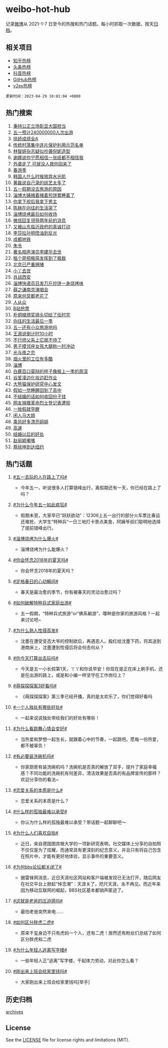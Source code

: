 # weibo-hot-hub

记录[微博](https://www.weibo.com)从 2021-1-7 日至今的热搜和热门话题。每小时抓取一次数据，按天[归档](archives)。

## 相关项目

- [知乎热榜](https://github.com/lonnyzhang423/zhihu-hot-hub)
- [头条热榜](https://github.com/lonnyzhang423/toutiao-hot-hub)
- [抖音热榜](https://github.com/lonnyzhang423/douyin-hot-hub)
- [GitHub热榜](https://github.com/lonnyzhang423/github-hot-hub)
- [v2ex热榜](https://github.com/lonnyzhang423/v2ex-hot-hub)


`更新时间：2023-04-29 10:01:04 +0800`

## 热门搜索

1. [秉持公正立场彰显大国担当](https://m.weibo.cn/search?containerid=100103type%3D1%26t%3D10%26q%3D%23%E7%A7%89%E6%8C%81%E5%85%AC%E6%AD%A3%E7%AB%8B%E5%9C%BA%E5%BD%B0%E6%98%BE%E5%A4%A7%E5%9B%BD%E6%8B%85%E5%BD%93%23&stream_entry_id=51&isnewpage=1&extparam=seat%3D1%26c_type%3D51%26dgr%3D0%26cate%3D10103%26filter_type%3Drealtimehot%26stream_entry_id%3D51%26pos%3D0%26display_time%3D1682733663%26pre_seqid%3D168273366331706417224&luicode=10000011&lfid=106003type%253D25%2526t%253D3%2526disable_hot%253D1%2526filter_type%253Drealtimehot)
1. [五一预计240000000人次出游](https://m.weibo.cn/search?containerid=100103type%3D1%26t%3D10%26q%3D%23%E4%BA%94%E4%B8%80%E9%A2%84%E8%AE%A1240000000%E4%BA%BA%E6%AC%A1%E5%87%BA%E6%B8%B8%23&stream_entry_id=31&isnewpage=1&extparam=seat%3D1%26c_type%3D31%26flag%3D1%26lcate%3D5001%26stream_entry_id%3D31%26filter_type%3Drealtimehot%26realpos%3D1%26q%3D%2523%25E4%25BA%2594%25E4%25B8%2580%25E9%25A2%2584%25E8%25AE%25A1240000000%25E4%25BA%25BA%25E6%25AC%25A1%25E5%2587%25BA%25E6%25B8%25B8%2523%26dgr%3D0%26pos%3D0%26band_rank%3D1%26cate%3D5001%26display_time%3D1682733663%26pre_seqid%3D168273366331706417224&luicode=10000011&lfid=106003type%253D25%2526t%253D3%2526disable_hot%253D1%2526filter_type%253Drealtimehot)
1. [徐娇成绩全A](https://m.weibo.cn/search?containerid=100103type%3D1%26t%3D10%26q%3D%23%E5%BE%90%E5%A8%87%E6%88%90%E7%BB%A9%E5%85%A8A%23&stream_entry_id=31&isnewpage=1&extparam=seat%3D1%26c_type%3D31%26flag%3D1%26lcate%3D5001%26stream_entry_id%3D31%26filter_type%3Drealtimehot%26realpos%3D2%26q%3D%2523%25E5%25BE%2590%25E5%25A8%2587%25E6%2588%2590%25E7%25BB%25A9%25E5%2585%25A8A%2523%26dgr%3D0%26pos%3D1%26band_rank%3D2%26cate%3D5001%26display_time%3D1682733663%26pre_seqid%3D168273366331706417224&luicode=10000011&lfid=106003type%253D25%2526t%253D3%2526disable_hot%253D1%2526filter_type%253Drealtimehot)
1. [传统村落集中连片保护利用示范名单](https://m.weibo.cn/search?containerid=100103type%3D1%26t%3D10%26q%3D%23%E4%BC%A0%E7%BB%9F%E6%9D%91%E8%90%BD%E9%9B%86%E4%B8%AD%E8%BF%9E%E7%89%87%E4%BF%9D%E6%8A%A4%E5%88%A9%E7%94%A8%E7%A4%BA%E8%8C%83%E5%90%8D%E5%8D%95%23&stream_entry_id=31&isnewpage=1&extparam=seat%3D1%26c_type%3D31%26flag%3D0%26lcate%3D5001%26stream_entry_id%3D31%26filter_type%3Drealtimehot%26realpos%3D3%26q%3D%2523%25E4%25BC%25A0%25E7%25BB%259F%25E6%259D%2591%25E8%2590%25BD%25E9%259B%2586%25E4%25B8%25AD%25E8%25BF%259E%25E7%2589%2587%25E4%25BF%259D%25E6%258A%25A4%25E5%2588%25A9%25E7%2594%25A8%25E7%25A4%25BA%25E8%258C%2583%25E5%2590%258D%25E5%258D%2595%2523%26dgr%3D0%26pos%3D2%26band_rank%3D3%26cate%3D5001%26display_time%3D1682733663%26pre_seqid%3D168273366331706417224&luicode=10000011&lfid=106003type%253D25%2526t%253D3%2526disable_hot%253D1%2526filter_type%253Drealtimehot)
1. [林智妍杂志疑似抄袭倪妮造型](https://m.weibo.cn/search?containerid=100103type%3D1%26t%3D10%26q%3D%23%E6%9E%97%E6%99%BA%E5%A6%8D%E6%9D%82%E5%BF%97%E7%96%91%E4%BC%BC%E6%8A%84%E8%A2%AD%E5%80%AA%E5%A6%AE%E9%80%A0%E5%9E%8B%23&stream_entry_id=31&isnewpage=1&extparam=seat%3D1%26c_type%3D31%26flag%3D1%26lcate%3D5001%26stream_entry_id%3D31%26filter_type%3Drealtimehot%26realpos%3D4%26q%3D%2523%25E6%259E%2597%25E6%2599%25BA%25E5%25A6%258D%25E6%259D%2582%25E5%25BF%2597%25E7%2596%2591%25E4%25BC%25BC%25E6%258A%2584%25E8%25A2%25AD%25E5%2580%25AA%25E5%25A6%25AE%25E9%2580%25A0%25E5%259E%258B%2523%26dgr%3D0%26pos%3D3%26band_rank%3D4%26cate%3D5001%26display_time%3D1682733663%26pre_seqid%3D168273366331706417224&luicode=10000011&lfid=106003type%253D25%2526t%253D3%2526disable_hot%253D1%2526filter_type%253Drealtimehot)
1. [谢娜说你宁愿相信一张纸都不相信我](https://m.weibo.cn/search?containerid=100103type%3D1%26t%3D10%26q%3D%23%E8%B0%A2%E5%A8%9C%E8%AF%B4%E4%BD%A0%E5%AE%81%E6%84%BF%E7%9B%B8%E4%BF%A1%E4%B8%80%E5%BC%A0%E7%BA%B8%E9%83%BD%E4%B8%8D%E7%9B%B8%E4%BF%A1%E6%88%91%23&stream_entry_id=31&isnewpage=1&extparam=seat%3D1%26c_type%3D31%26flag%3D2%26lcate%3D5001%26stream_entry_id%3D31%26filter_type%3Drealtimehot%26realpos%3D5%26q%3D%2523%25E8%25B0%25A2%25E5%25A8%259C%25E8%25AF%25B4%25E4%25BD%25A0%25E5%25AE%2581%25E6%2584%25BF%25E7%259B%25B8%25E4%25BF%25A1%25E4%25B8%2580%25E5%25BC%25A0%25E7%25BA%25B8%25E9%2583%25BD%25E4%25B8%258D%25E7%259B%25B8%25E4%25BF%25A1%25E6%2588%2591%2523%26dgr%3D0%26pos%3D4%26band_rank%3D5%26cate%3D5001%26display_time%3D1682733663%26pre_seqid%3D168273366331706417224&luicode=10000011&lfid=106003type%253D25%2526t%253D3%2526disable_hot%253D1%2526filter_type%253Drealtimehot)
1. [外婆走了 可就没人救你回来了](https://m.weibo.cn/search?containerid=100103type%3D1%26t%3D10%26q%3D%E5%A4%96%E5%A9%86%E8%B5%B0%E4%BA%86+%E5%8F%AF%E5%B0%B1%E6%B2%A1%E4%BA%BA%E6%95%91%E4%BD%A0%E5%9B%9E%E6%9D%A5%E4%BA%86&stream_entry_id=31&isnewpage=1&extparam=seat%3D1%26c_type%3D31%26flag%3D1%26lcate%3D5001%26stream_entry_id%3D31%26filter_type%3Drealtimehot%26realpos%3D6%26q%3D%25E5%25A4%2596%25E5%25A9%2586%25E8%25B5%25B0%25E4%25BA%2586%2520%25E5%258F%25AF%25E5%25B0%25B1%25E6%25B2%25A1%25E4%25BA%25BA%25E6%2595%2591%25E4%25BD%25A0%25E5%259B%259E%25E6%259D%25A5%25E4%25BA%2586%26dgr%3D0%26pos%3D5%26band_rank%3D6%26cate%3D5001%26display_time%3D1682733663%26pre_seqid%3D168273366331706417224&luicode=10000011&lfid=106003type%253D25%2526t%253D3%2526disable_hot%253D1%2526filter_type%253Drealtimehot)
1. [春游季](https://m.weibo.cn/search?containerid=100103type%3D1%26t%3D10%26q%3D%23%E6%98%A5%E6%B8%B8%E5%AD%A3%23&stream_entry_id=31&isnewpage=1&extparam=seat%3D1%26c_type%3D31%26pos%3D6%26lcate%3D5001%26stream_entry_id%3D31%26filter_type%3Drealtimehot%26adid%3D188051%26q%3D%2523%25E6%2598%25A5%25E6%25B8%25B8%25E5%25AD%25A3%2523%26dgr%3D0%26band_rank%3D7%26cate%3D5001%26display_time%3D1682733663%26pre_seqid%3D168273366331706417224&luicode=10000011&lfid=106003type%253D25%2526t%253D3%2526disable_hot%253D1%2526filter_type%253Drealtimehot)
1. [韩国人什么时候放弃水光肌](https://m.weibo.cn/search?containerid=100103type%3D1%26t%3D10%26q%3D%E9%9F%A9%E5%9B%BD%E4%BA%BA%E4%BB%80%E4%B9%88%E6%97%B6%E5%80%99%E6%94%BE%E5%BC%83%E6%B0%B4%E5%85%89%E8%82%8C&stream_entry_id=31&isnewpage=1&extparam=seat%3D1%26c_type%3D31%26flag%3D1%26lcate%3D5001%26stream_entry_id%3D31%26filter_type%3Drealtimehot%26realpos%3D7%26q%3D%25E9%259F%25A9%25E5%259B%25BD%25E4%25BA%25BA%25E4%25BB%2580%25E4%25B9%2588%25E6%2597%25B6%25E5%2580%2599%25E6%2594%25BE%25E5%25BC%2583%25E6%25B0%25B4%25E5%2585%2589%25E8%2582%258C%26dgr%3D0%26pos%3D7%26band_rank%3D7%26cate%3D5001%26display_time%3D1682733663%26pre_seqid%3D168273366331706417224&luicode=10000011&lfid=106003type%253D25%2526t%253D3%2526disable_hot%253D1%2526filter_type%253Drealtimehot)
1. [黄磊说自己录的综艺太多了](https://m.weibo.cn/search?containerid=100103type%3D1%26t%3D10%26q%3D%23%E9%BB%84%E7%A3%8A%E8%AF%B4%E8%87%AA%E5%B7%B1%E5%BD%95%E7%9A%84%E7%BB%BC%E8%89%BA%E5%A4%AA%E5%A4%9A%E4%BA%86%23&stream_entry_id=31&isnewpage=1&extparam=seat%3D1%26c_type%3D31%26flag%3D0%26lcate%3D5001%26stream_entry_id%3D31%26filter_type%3Drealtimehot%26realpos%3D8%26q%3D%2523%25E9%25BB%2584%25E7%25A3%258A%25E8%25AF%25B4%25E8%2587%25AA%25E5%25B7%25B1%25E5%25BD%2595%25E7%259A%2584%25E7%25BB%25BC%25E8%2589%25BA%25E5%25A4%25AA%25E5%25A4%259A%25E4%25BA%2586%2523%26dgr%3D0%26pos%3D8%26band_rank%3D8%26cate%3D5001%26display_time%3D1682733663%26pre_seqid%3D168273366331706417224&luicode=10000011&lfid=106003type%253D25%2526t%253D3%2526disable_hot%253D1%2526filter_type%253Drealtimehot)
1. [五一假期没去旅游的原因](https://m.weibo.cn/search?containerid=100103type%3D1%26t%3D10%26q%3D%23%E4%BA%94%E4%B8%80%E5%81%87%E6%9C%9F%E6%B2%A1%E5%8E%BB%E6%97%85%E6%B8%B8%E7%9A%84%E5%8E%9F%E5%9B%A0%23&stream_entry_id=31&isnewpage=1&extparam=seat%3D1%26c_type%3D31%26flag%3D1%26lcate%3D5001%26stream_entry_id%3D31%26filter_type%3Drealtimehot%26realpos%3D9%26q%3D%2523%25E4%25BA%2594%25E4%25B8%2580%25E5%2581%2587%25E6%259C%259F%25E6%25B2%25A1%25E5%258E%25BB%25E6%2597%2585%25E6%25B8%25B8%25E7%259A%2584%25E5%258E%259F%25E5%259B%25A0%2523%26dgr%3D0%26pos%3D9%26band_rank%3D9%26cate%3D5001%26display_time%3D1682733663%26pre_seqid%3D168273366331706417224&luicode=10000011&lfid=106003type%253D25%2526t%253D3%2526disable_hot%253D1%2526filter_type%253Drealtimehot)
1. [淄博大姨摊着摊着煎饼累睡着了](https://m.weibo.cn/search?containerid=100103type%3D1%26t%3D10%26q%3D%23%E6%B7%84%E5%8D%9A%E5%A4%A7%E5%A7%A8%E6%91%8A%E7%9D%80%E6%91%8A%E7%9D%80%E7%85%8E%E9%A5%BC%E7%B4%AF%E7%9D%A1%E7%9D%80%E4%BA%86%23&stream_entry_id=31&isnewpage=1&extparam=seat%3D1%26c_type%3D31%26flag%3D0%26lcate%3D5001%26stream_entry_id%3D31%26filter_type%3Drealtimehot%26realpos%3D10%26q%3D%2523%25E6%25B7%2584%25E5%258D%259A%25E5%25A4%25A7%25E5%25A7%25A8%25E6%2591%258A%25E7%259D%2580%25E6%2591%258A%25E7%259D%2580%25E7%2585%258E%25E9%25A5%25BC%25E7%25B4%25AF%25E7%259D%25A1%25E7%259D%2580%25E4%25BA%2586%2523%26dgr%3D0%26pos%3D10%26band_rank%3D10%26cate%3D5001%26display_time%3D1682733663%26pre_seqid%3D168273366331706417224&luicode=10000011&lfid=106003type%253D25%2526t%253D3%2526disable_hot%253D1%2526filter_type%253Drealtimehot)
1. [你拿下视后我拿下男主](https://m.weibo.cn/search?containerid=100103type%3D1%26t%3D10%26q%3D%23%E4%BD%A0%E6%8B%BF%E4%B8%8B%E8%A7%86%E5%90%8E%E6%88%91%E6%8B%BF%E4%B8%8B%E7%94%B7%E4%B8%BB%23&stream_entry_id=31&isnewpage=1&extparam=seat%3D1%26c_type%3D31%26flag%3D2%26lcate%3D5001%26stream_entry_id%3D31%26filter_type%3Drealtimehot%26realpos%3D11%26q%3D%2523%25E4%25BD%25A0%25E6%258B%25BF%25E4%25B8%258B%25E8%25A7%2586%25E5%2590%258E%25E6%2588%2591%25E6%258B%25BF%25E4%25B8%258B%25E7%2594%25B7%25E4%25B8%25BB%2523%26dgr%3D0%26pos%3D11%26band_rank%3D11%26cate%3D5001%26display_time%3D1682733663%26pre_seqid%3D168273366331706417224&luicode=10000011&lfid=106003type%253D25%2526t%253D3%2526disable_hot%253D1%2526filter_type%253Drealtimehot)
1. [陈赫在向往的生活哭了](https://m.weibo.cn/search?containerid=100103type%3D1%26t%3D10%26q%3D%23%E9%99%88%E8%B5%AB%E5%9C%A8%E5%90%91%E5%BE%80%E7%9A%84%E7%94%9F%E6%B4%BB%E5%93%AD%E4%BA%86%23&stream_entry_id=31&isnewpage=1&extparam=seat%3D1%26c_type%3D31%26flag%3D1%26lcate%3D5001%26stream_entry_id%3D31%26filter_type%3Drealtimehot%26realpos%3D12%26q%3D%2523%25E9%2599%2588%25E8%25B5%25AB%25E5%259C%25A8%25E5%2590%2591%25E5%25BE%2580%25E7%259A%2584%25E7%2594%259F%25E6%25B4%25BB%25E5%2593%25AD%25E4%25BA%2586%2523%26dgr%3D0%26pos%3D12%26band_rank%3D12%26cate%3D5001%26display_time%3D1682733663%26pre_seqid%3D168273366331706417224&luicode=10000011&lfid=106003type%253D25%2526t%253D3%2526disable_hot%253D1%2526filter_type%253Drealtimehot)
1. [淄博烧烤最后如何收场](https://m.weibo.cn/search?containerid=100103type%3D1%26t%3D10%26q%3D%E6%B7%84%E5%8D%9A%E7%83%A7%E7%83%A4%E6%9C%80%E5%90%8E%E5%A6%82%E4%BD%95%E6%94%B6%E5%9C%BA&stream_entry_id=31&isnewpage=1&extparam=seat%3D1%26c_type%3D31%26flag%3D2%26lcate%3D5001%26stream_entry_id%3D31%26filter_type%3Drealtimehot%26realpos%3D13%26q%3D%25E6%25B7%2584%25E5%258D%259A%25E7%2583%25A7%25E7%2583%25A4%25E6%259C%2580%25E5%2590%258E%25E5%25A6%2582%25E4%25BD%2595%25E6%2594%25B6%25E5%259C%25BA%26dgr%3D0%26pos%3D13%26band_rank%3D13%26cate%3D5001%26display_time%3D1682733663%26pre_seqid%3D168273366331706417224&luicode=10000011&lfid=106003type%253D25%2526t%253D3%2526disable_hot%253D1%2526filter_type%253Drealtimehot)
1. [微信回复领导两年前的消息](https://m.weibo.cn/search?containerid=100103type%3D1%26t%3D10%26q%3D%23%E5%BE%AE%E4%BF%A1%E5%9B%9E%E5%A4%8D%E9%A2%86%E5%AF%BC%E4%B8%A4%E5%B9%B4%E5%89%8D%E7%9A%84%E6%B6%88%E6%81%AF%23&stream_entry_id=31&isnewpage=1&extparam=seat%3D1%26c_type%3D31%26flag%3D2%26lcate%3D5001%26stream_entry_id%3D31%26filter_type%3Drealtimehot%26realpos%3D14%26q%3D%2523%25E5%25BE%25AE%25E4%25BF%25A1%25E5%259B%259E%25E5%25A4%258D%25E9%25A2%2586%25E5%25AF%25BC%25E4%25B8%25A4%25E5%25B9%25B4%25E5%2589%258D%25E7%259A%2584%25E6%25B6%2588%25E6%2581%25AF%2523%26dgr%3D0%26pos%3D14%26band_rank%3D14%26cate%3D5001%26display_time%3D1682733663%26pre_seqid%3D168273366331706417224&luicode=10000011&lfid=106003type%253D25%2526t%253D3%2526disable_hot%253D1%2526filter_type%253Drealtimehot)
1. [又被山东临沂政府的真诚打动](https://m.weibo.cn/search?containerid=100103type%3D1%26t%3D10%26q%3D%23%E5%8F%88%E8%A2%AB%E5%B1%B1%E4%B8%9C%E4%B8%B4%E6%B2%82%E6%94%BF%E5%BA%9C%E7%9A%84%E7%9C%9F%E8%AF%9A%E6%89%93%E5%8A%A8%23&stream_entry_id=31&isnewpage=1&extparam=seat%3D1%26c_type%3D31%26flag%3D0%26lcate%3D5001%26stream_entry_id%3D31%26filter_type%3Drealtimehot%26realpos%3D15%26q%3D%2523%25E5%258F%2588%25E8%25A2%25AB%25E5%25B1%25B1%25E4%25B8%259C%25E4%25B8%25B4%25E6%25B2%2582%25E6%2594%25BF%25E5%25BA%259C%25E7%259A%2584%25E7%259C%259F%25E8%25AF%259A%25E6%2589%2593%25E5%258A%25A8%2523%26dgr%3D0%26pos%3D15%26band_rank%3D15%26cate%3D5001%26display_time%3D1682733663%26pre_seqid%3D168273366331706417224&luicode=10000011&lfid=106003type%253D25%2526t%253D3%2526disable_hot%253D1%2526filter_type%253Drealtimehot)
1. [李莎拉孙明悟油到反光](https://m.weibo.cn/search?containerid=100103type%3D1%26t%3D10%26q%3D%23%E6%9D%8E%E8%8E%8E%E6%8B%89%E5%AD%99%E6%98%8E%E6%82%9F%E6%B2%B9%E5%88%B0%E5%8F%8D%E5%85%89%23&stream_entry_id=31&isnewpage=1&extparam=seat%3D1%26c_type%3D31%26flag%3D0%26lcate%3D5001%26stream_entry_id%3D31%26filter_type%3Drealtimehot%26realpos%3D16%26q%3D%2523%25E6%259D%258E%25E8%258E%258E%25E6%258B%2589%25E5%25AD%2599%25E6%2598%258E%25E6%2582%259F%25E6%25B2%25B9%25E5%2588%25B0%25E5%258F%258D%25E5%2585%2589%2523%26dgr%3D0%26pos%3D16%26band_rank%3D16%26cate%3D5001%26display_time%3D1682733663%26pre_seqid%3D168273366331706417224&luicode=10000011&lfid=106003type%253D25%2526t%253D3%2526disable_hot%253D1%2526filter_type%253Drealtimehot)
1. [成都地铁](https://m.weibo.cn/search?containerid=100103type%3D1%26t%3D10%26q%3D%23%E6%88%90%E9%83%BD%E5%9C%B0%E9%93%81%23&stream_entry_id=31&isnewpage=1&extparam=seat%3D1%26c_type%3D31%26flag%3D1%26lcate%3D5001%26stream_entry_id%3D31%26filter_type%3Drealtimehot%26realpos%3D17%26q%3D%2523%25E6%2588%2590%25E9%2583%25BD%25E5%259C%25B0%25E9%2593%2581%2523%26dgr%3D0%26pos%3D17%26band_rank%3D17%26cate%3D5001%26display_time%3D1682733663%26pre_seqid%3D168273366331706417224&luicode=10000011&lfid=106003type%253D25%2526t%253D3%2526disable_hot%253D1%2526filter_type%253Drealtimehot)
1. [朱令](https://m.weibo.cn/search?containerid=100103type%3D1%26t%3D10%26q%3D%E6%9C%B1%E4%BB%A4&stream_entry_id=31&isnewpage=1&extparam=seat%3D1%26c_type%3D31%26flag%3D1%26lcate%3D5001%26stream_entry_id%3D31%26filter_type%3Drealtimehot%26realpos%3D18%26q%3D%25E6%259C%25B1%25E4%25BB%25A4%26dgr%3D0%26pos%3D18%26band_rank%3D18%26cate%3D5001%26display_time%3D1682733663%26pre_seqid%3D168273366331706417224&luicode=10000011&lfid=106003type%253D25%2526t%253D3%2526disable_hot%253D1%2526filter_type%253Drealtimehot)
1. [著名相声演员李建华去世](https://m.weibo.cn/search?containerid=100103type%3D1%26t%3D10%26q%3D%23%E8%91%97%E5%90%8D%E7%9B%B8%E5%A3%B0%E6%BC%94%E5%91%98%E6%9D%8E%E5%BB%BA%E5%8D%8E%E5%8E%BB%E4%B8%96%23&stream_entry_id=31&isnewpage=1&extparam=seat%3D1%26c_type%3D31%26flag%3D0%26lcate%3D5001%26stream_entry_id%3D31%26filter_type%3Drealtimehot%26realpos%3D19%26q%3D%2523%25E8%2591%2597%25E5%2590%258D%25E7%259B%25B8%25E5%25A3%25B0%25E6%25BC%2594%25E5%2591%2598%25E6%259D%258E%25E5%25BB%25BA%25E5%258D%258E%25E5%258E%25BB%25E4%25B8%2596%2523%26dgr%3D0%26pos%3D19%26band_rank%3D19%26cate%3D5001%26display_time%3D1682733663%26pre_seqid%3D168273366331706417224&luicode=10000011&lfid=106003type%253D25%2526t%253D3%2526disable_hot%253D1%2526filter_type%253Drealtimehot)
1. [租个房把极简发挥到了极致](https://m.weibo.cn/search?containerid=100103type%3D1%26t%3D10%26q%3D%23%E7%A7%9F%E4%B8%AA%E6%88%BF%E6%8A%8A%E6%9E%81%E7%AE%80%E5%8F%91%E6%8C%A5%E5%88%B0%E4%BA%86%E6%9E%81%E8%87%B4%23&stream_entry_id=31&isnewpage=1&extparam=seat%3D1%26c_type%3D31%26flag%3D0%26lcate%3D5001%26stream_entry_id%3D31%26filter_type%3Drealtimehot%26realpos%3D20%26q%3D%2523%25E7%25A7%259F%25E4%25B8%25AA%25E6%2588%25BF%25E6%258A%258A%25E6%259E%2581%25E7%25AE%2580%25E5%258F%2591%25E6%258C%25A5%25E5%2588%25B0%25E4%25BA%2586%25E6%259E%2581%25E8%2587%25B4%2523%26dgr%3D0%26pos%3D20%26band_rank%3D20%26cate%3D5001%26display_time%3D1682733663%26pre_seqid%3D168273366331706417224&luicode=10000011&lfid=106003type%253D25%2526t%253D3%2526disable_hot%253D1%2526filter_type%253Drealtimehot)
1. [北京已严重拥堵](https://m.weibo.cn/search?containerid=100103type%3D1%26t%3D10%26q%3D%23%E5%8C%97%E4%BA%AC%E5%B7%B2%E4%B8%A5%E9%87%8D%E6%8B%A5%E5%A0%B5%23&stream_entry_id=31&isnewpage=1&extparam=seat%3D1%26c_type%3D31%26flag%3D0%26lcate%3D5001%26stream_entry_id%3D31%26filter_type%3Drealtimehot%26realpos%3D21%26q%3D%2523%25E5%258C%2597%25E4%25BA%25AC%25E5%25B7%25B2%25E4%25B8%25A5%25E9%2587%258D%25E6%258B%25A5%25E5%25A0%25B5%2523%26dgr%3D0%26pos%3D21%26band_rank%3D21%26cate%3D5001%26display_time%3D1682733663%26pre_seqid%3D168273366331706417224&luicode=10000011&lfid=106003type%253D25%2526t%253D3%2526disable_hot%253D1%2526filter_type%253Drealtimehot)
1. [小丫去世](https://m.weibo.cn/search?containerid=100103type%3D1%26t%3D10%26q%3D%E5%B0%8F%E4%B8%AB%E5%8E%BB%E4%B8%96&stream_entry_id=31&isnewpage=1&extparam=seat%3D1%26c_type%3D31%26flag%3D0%26lcate%3D5001%26stream_entry_id%3D31%26filter_type%3Drealtimehot%26realpos%3D22%26q%3D%25E5%25B0%258F%25E4%25B8%25AB%25E5%258E%25BB%25E4%25B8%2596%26dgr%3D0%26pos%3D22%26band_rank%3D22%26cate%3D5001%26display_time%3D1682733663%26pre_seqid%3D168273366331706417224&luicode=10000011&lfid=106003type%253D25%2526t%253D3%2526disable_hot%253D1%2526filter_type%253Drealtimehot)
1. [肖战西安](https://m.weibo.cn/search?containerid=100103type%3D1%26t%3D10%26q%3D%23%E8%82%96%E6%88%98%E8%A5%BF%E5%AE%89%23&stream_entry_id=31&isnewpage=1&extparam=seat%3D1%26c_type%3D31%26flag%3D0%26lcate%3D5001%26stream_entry_id%3D31%26filter_type%3Drealtimehot%26realpos%3D23%26q%3D%2523%25E8%2582%2596%25E6%2588%2598%25E8%25A5%25BF%25E5%25AE%2589%2523%26dgr%3D0%26pos%3D23%26band_rank%3D23%26cate%3D5001%26display_time%3D1682733663%26pre_seqid%3D168273366331706417224&luicode=10000011&lfid=106003type%253D25%2526t%253D3%2526disable_hot%253D1%2526filter_type%253Drealtimehot)
1. [淄博快递员日发万斤炒饼一身烧烤味](https://m.weibo.cn/search?containerid=100103type%3D1%26t%3D10%26q%3D%23%E6%B7%84%E5%8D%9A%E5%BF%AB%E9%80%92%E5%91%98%E6%97%A5%E5%8F%91%E4%B8%87%E6%96%A4%E7%82%92%E9%A5%BC%E4%B8%80%E8%BA%AB%E7%83%A7%E7%83%A4%E5%91%B3%23&stream_entry_id=31&isnewpage=1&extparam=seat%3D1%26c_type%3D31%26flag%3D1%26lcate%3D5001%26stream_entry_id%3D31%26filter_type%3Drealtimehot%26realpos%3D24%26q%3D%2523%25E6%25B7%2584%25E5%258D%259A%25E5%25BF%25AB%25E9%2580%2592%25E5%2591%2598%25E6%2597%25A5%25E5%258F%2591%25E4%25B8%2587%25E6%2596%25A4%25E7%2582%2592%25E9%25A5%25BC%25E4%25B8%2580%25E8%25BA%25AB%25E7%2583%25A7%25E7%2583%25A4%25E5%2591%25B3%2523%26dgr%3D0%26pos%3D24%26band_rank%3D24%26cate%3D5001%26display_time%3D1682733663%26pre_seqid%3D168273366331706417224&luicode=10000011&lfid=106003type%253D25%2526t%253D3%2526disable_hot%253D1%2526filter_type%253Drealtimehot)
1. [薛之谦南京演唱会](https://m.weibo.cn/search?containerid=100103type%3D1%26t%3D10%26q%3D%E8%96%9B%E4%B9%8B%E8%B0%A6%E5%8D%97%E4%BA%AC%E6%BC%94%E5%94%B1%E4%BC%9A&stream_entry_id=31&isnewpage=1&extparam=seat%3D1%26c_type%3D31%26flag%3D0%26lcate%3D5001%26stream_entry_id%3D31%26filter_type%3Drealtimehot%26realpos%3D25%26q%3D%25E8%2596%259B%25E4%25B9%258B%25E8%25B0%25A6%25E5%258D%2597%25E4%25BA%25AC%25E6%25BC%2594%25E5%2594%25B1%25E4%25BC%259A%26dgr%3D0%26pos%3D25%26band_rank%3D25%26cate%3D5001%26display_time%3D1682733663%26pre_seqid%3D168273366331706417224&luicode=10000011&lfid=106003type%253D25%2526t%253D3%2526disable_hot%253D1%2526filter_type%253Drealtimehot)
1. [原来何炅都老花了](https://m.weibo.cn/search?containerid=100103type%3D1%26t%3D10%26q%3D%23%E5%8E%9F%E6%9D%A5%E4%BD%95%E7%82%85%E9%83%BD%E8%80%81%E8%8A%B1%E4%BA%86%23&stream_entry_id=31&isnewpage=1&extparam=seat%3D1%26c_type%3D31%26flag%3D0%26lcate%3D5001%26stream_entry_id%3D31%26filter_type%3Drealtimehot%26realpos%3D26%26q%3D%2523%25E5%258E%259F%25E6%259D%25A5%25E4%25BD%2595%25E7%2582%2585%25E9%2583%25BD%25E8%2580%2581%25E8%258A%25B1%25E4%25BA%2586%2523%26dgr%3D0%26pos%3D26%26band_rank%3D26%26cate%3D5001%26display_time%3D1682733663%26pre_seqid%3D168273366331706417224&luicode=10000011&lfid=106003type%253D25%2526t%253D3%2526disable_hot%253D1%2526filter_type%253Drealtimehot)
1. [人从众](https://m.weibo.cn/search?containerid=100103type%3D1%26t%3D10%26q%3D%23%E4%BA%BA%E4%BB%8E%E4%BC%97%23&stream_entry_id=31&isnewpage=1&extparam=seat%3D1%26c_type%3D31%26flag%3D1%26lcate%3D5001%26stream_entry_id%3D31%26filter_type%3Drealtimehot%26realpos%3D27%26q%3D%2523%25E4%25BA%25BA%25E4%25BB%258E%25E4%25BC%2597%2523%26dgr%3D0%26pos%3D27%26band_rank%3D27%26cate%3D5001%26display_time%3D1682733663%26pre_seqid%3D168273366331706417224&luicode=10000011&lfid=106003type%253D25%2526t%253D3%2526disable_hot%253D1%2526filter_type%253Drealtimehot)
1. [B站抢票](https://m.weibo.cn/search?containerid=100103type%3D1%26t%3D10%26q%3DB%E7%AB%99%E6%8A%A2%E7%A5%A8&stream_entry_id=31&isnewpage=1&extparam=seat%3D1%26c_type%3D31%26flag%3D0%26lcate%3D5001%26stream_entry_id%3D31%26filter_type%3Drealtimehot%26realpos%3D28%26q%3DB%25E7%25AB%2599%25E6%258A%25A2%25E7%25A5%25A8%26dgr%3D0%26pos%3D28%26band_rank%3D28%26cate%3D5001%26display_time%3D1682733663%26pre_seqid%3D168273366331706417224&luicode=10000011&lfid=106003type%253D25%2526t%253D3%2526disable_hot%253D1%2526filter_type%253Drealtimehot)
1. [朴炯植颁奖镜头切给了任时完](https://m.weibo.cn/search?containerid=100103type%3D1%26t%3D10%26q%3D%E6%9C%B4%E7%82%AF%E6%A4%8D%E9%A2%81%E5%A5%96%E9%95%9C%E5%A4%B4%E5%88%87%E7%BB%99%E4%BA%86%E4%BB%BB%E6%97%B6%E5%AE%8C&stream_entry_id=31&isnewpage=1&extparam=seat%3D1%26c_type%3D31%26flag%3D1%26lcate%3D5001%26stream_entry_id%3D31%26filter_type%3Drealtimehot%26realpos%3D29%26q%3D%25E6%259C%25B4%25E7%2582%25AF%25E6%25A4%258D%25E9%25A2%2581%25E5%25A5%2596%25E9%2595%259C%25E5%25A4%25B4%25E5%2588%2587%25E7%25BB%2599%25E4%25BA%2586%25E4%25BB%25BB%25E6%2597%25B6%25E5%25AE%258C%26dgr%3D0%26pos%3D29%26band_rank%3D29%26cate%3D5001%26display_time%3D1682733663%26pre_seqid%3D168273366331706417224&luicode=10000011&lfid=106003type%253D25%2526t%253D3%2526disable_hot%253D1%2526filter_type%253Drealtimehot)
1. [向往的生活最后一季](https://m.weibo.cn/search?containerid=100103type%3D1%26t%3D10%26q%3D%23%E5%90%91%E5%BE%80%E7%9A%84%E7%94%9F%E6%B4%BB%E6%9C%80%E5%90%8E%E4%B8%80%E5%AD%A3%23&stream_entry_id=31&isnewpage=1&extparam=seat%3D1%26c_type%3D31%26flag%3D0%26lcate%3D5001%26stream_entry_id%3D31%26filter_type%3Drealtimehot%26realpos%3D30%26q%3D%2523%25E5%2590%2591%25E5%25BE%2580%25E7%259A%2584%25E7%2594%259F%25E6%25B4%25BB%25E6%259C%2580%25E5%2590%258E%25E4%25B8%2580%25E5%25AD%25A3%2523%26dgr%3D0%26pos%3D30%26band_rank%3D30%26cate%3D5001%26display_time%3D1682733663%26pre_seqid%3D168273366331706417224&luicode=10000011&lfid=106003type%253D25%2526t%253D3%2526disable_hot%253D1%2526filter_type%253Drealtimehot)
1. [五一还有小众旅游地吗](https://m.weibo.cn/search?containerid=100103type%3D1%26t%3D10%26q%3D%23%E4%BA%94%E4%B8%80%E8%BF%98%E6%9C%89%E5%B0%8F%E4%BC%97%E6%97%85%E6%B8%B8%E5%9C%B0%E5%90%97%23&stream_entry_id=31&isnewpage=1&extparam=seat%3D1%26c_type%3D31%26flag%3D1%26lcate%3D5001%26stream_entry_id%3D31%26filter_type%3Drealtimehot%26realpos%3D31%26q%3D%2523%25E4%25BA%2594%25E4%25B8%2580%25E8%25BF%2598%25E6%259C%2589%25E5%25B0%258F%25E4%25BC%2597%25E6%2597%2585%25E6%25B8%25B8%25E5%259C%25B0%25E5%2590%2597%2523%26dgr%3D0%26pos%3D31%26band_rank%3D31%26cate%3D5001%26display_time%3D1682733663%26pre_seqid%3D168273366331706417224&luicode=10000011&lfid=106003type%253D25%2526t%253D3%2526disable_hot%253D1%2526filter_type%253Drealtimehot)
1. [王源说倒计时10小时](https://m.weibo.cn/search?containerid=100103type%3D1%26t%3D10%26q%3D%23%E7%8E%8B%E6%BA%90%E8%AF%B4%E5%80%92%E8%AE%A1%E6%97%B610%E5%B0%8F%E6%97%B6%23&stream_entry_id=31&isnewpage=1&extparam=seat%3D1%26c_type%3D31%26flag%3D1%26lcate%3D5001%26stream_entry_id%3D31%26filter_type%3Drealtimehot%26realpos%3D32%26q%3D%2523%25E7%258E%258B%25E6%25BA%2590%25E8%25AF%25B4%25E5%2580%2592%25E8%25AE%25A1%25E6%2597%25B610%25E5%25B0%258F%25E6%2597%25B6%2523%26dgr%3D0%26pos%3D32%26band_rank%3D32%26cate%3D5001%26display_time%3D1682733663%26pre_seqid%3D168273366331706417224&luicode=10000011&lfid=106003type%253D25%2526t%253D3%2526disable_hot%253D1%2526filter_type%253Drealtimehot)
1. [不行师父系上它就不帅了](https://m.weibo.cn/search?containerid=100103type%3D1%26t%3D10%26q%3D%23%E4%B8%8D%E8%A1%8C%E5%B8%88%E7%88%B6%E7%B3%BB%E4%B8%8A%E5%AE%83%E5%B0%B1%E4%B8%8D%E5%B8%85%E4%BA%86%23&stream_entry_id=31&isnewpage=1&extparam=seat%3D1%26c_type%3D31%26flag%3D1%26lcate%3D5001%26stream_entry_id%3D31%26filter_type%3Drealtimehot%26realpos%3D33%26q%3D%2523%25E4%25B8%258D%25E8%25A1%258C%25E5%25B8%2588%25E7%2588%25B6%25E7%25B3%25BB%25E4%25B8%258A%25E5%25AE%2583%25E5%25B0%25B1%25E4%25B8%258D%25E5%25B8%2585%25E4%25BA%2586%2523%26dgr%3D0%26pos%3D33%26band_rank%3D33%26cate%3D5001%26display_time%3D1682733663%26pre_seqid%3D168273366331706417224&luicode=10000011&lfid=106003type%253D25%2526t%253D3%2526disable_hot%253D1%2526filter_type%253Drealtimehot)
1. [男子摸邻座女孩大腿称一时冲动](https://m.weibo.cn/search?containerid=100103type%3D1%26t%3D10%26q%3D%23%E7%94%B7%E5%AD%90%E6%91%B8%E9%82%BB%E5%BA%A7%E5%A5%B3%E5%AD%A9%E5%A4%A7%E8%85%BF%E7%A7%B0%E4%B8%80%E6%97%B6%E5%86%B2%E5%8A%A8%23&stream_entry_id=31&isnewpage=1&extparam=seat%3D1%26c_type%3D31%26flag%3D1%26lcate%3D5001%26stream_entry_id%3D31%26filter_type%3Drealtimehot%26realpos%3D34%26q%3D%2523%25E7%2594%25B7%25E5%25AD%2590%25E6%2591%25B8%25E9%2582%25BB%25E5%25BA%25A7%25E5%25A5%25B3%25E5%25AD%25A9%25E5%25A4%25A7%25E8%2585%25BF%25E7%25A7%25B0%25E4%25B8%2580%25E6%2597%25B6%25E5%2586%25B2%25E5%258A%25A8%2523%26dgr%3D0%26pos%3D34%26band_rank%3D34%26cate%3D5001%26display_time%3D1682733663%26pre_seqid%3D168273366331706417224&luicode=10000011&lfid=106003type%253D25%2526t%253D3%2526disable_hot%253D1%2526filter_type%253Drealtimehot)
1. [光与夜之恋](https://m.weibo.cn/search?containerid=100103type%3D1%26t%3D10%26q%3D%E5%85%89%E4%B8%8E%E5%A4%9C%E4%B9%8B%E6%81%8B&stream_entry_id=31&isnewpage=1&extparam=seat%3D1%26c_type%3D31%26flag%3D1%26lcate%3D5001%26stream_entry_id%3D31%26filter_type%3Drealtimehot%26realpos%3D35%26q%3D%25E5%2585%2589%25E4%25B8%258E%25E5%25A4%259C%25E4%25B9%258B%25E6%2581%258B%26dgr%3D0%26pos%3D35%26band_rank%3D35%26cate%3D5001%26display_time%3D1682733663%26pre_seqid%3D168273366331706417224&luicode=10000011&lfid=106003type%253D25%2526t%253D3%2526disable_hot%253D1%2526filter_type%253Drealtimehot)
1. [烟火里的工位有多酷](https://m.weibo.cn/search?containerid=100103type%3D1%26t%3D10%26q%3D%23%E7%83%9F%E7%81%AB%E9%87%8C%E7%9A%84%E5%B7%A5%E4%BD%8D%E6%9C%89%E5%A4%9A%E9%85%B7%23&stream_entry_id=31&isnewpage=1&extparam=seat%3D1%26c_type%3D31%26flag%3D1%26lcate%3D5001%26stream_entry_id%3D31%26filter_type%3Drealtimehot%26realpos%3D36%26q%3D%2523%25E7%2583%259F%25E7%2581%25AB%25E9%2587%258C%25E7%259A%2584%25E5%25B7%25A5%25E4%25BD%258D%25E6%259C%2589%25E5%25A4%259A%25E9%2585%25B7%2523%26dgr%3D0%26pos%3D36%26band_rank%3D36%26cate%3D5001%26display_time%3D1682733663%26pre_seqid%3D168273366331706417224&luicode=10000011&lfid=106003type%253D25%2526t%253D3%2526disable_hot%253D1%2526filter_type%253Drealtimehot)
1. [淄博](https://m.weibo.cn/search?containerid=100103type%3D1%26t%3D10%26q%3D%E6%B7%84%E5%8D%9A&stream_entry_id=31&isnewpage=1&extparam=seat%3D1%26c_type%3D31%26flag%3D1%26lcate%3D5001%26stream_entry_id%3D31%26filter_type%3Drealtimehot%26realpos%3D37%26q%3D%25E6%25B7%2584%25E5%258D%259A%26dgr%3D0%26pos%3D37%26band_rank%3D37%26cate%3D5001%26display_time%3D1682733663%26pre_seqid%3D168273366331706417224&luicode=10000011&lfid=106003type%253D25%2526t%253D3%2526disable_hot%253D1%2526filter_type%253Drealtimehot)
1. [白鹿百口莫辩的样子像极上一季的周深](https://m.weibo.cn/search?containerid=100103type%3D1%26t%3D10%26q%3D%23%E7%99%BD%E9%B9%BF%E7%99%BE%E5%8F%A3%E8%8E%AB%E8%BE%A9%E7%9A%84%E6%A0%B7%E5%AD%90%E5%83%8F%E6%9E%81%E4%B8%8A%E4%B8%80%E5%AD%A3%E7%9A%84%E5%91%A8%E6%B7%B1%23&stream_entry_id=31&isnewpage=1&extparam=seat%3D1%26c_type%3D31%26flag%3D0%26lcate%3D5001%26stream_entry_id%3D31%26filter_type%3Drealtimehot%26realpos%3D38%26q%3D%2523%25E7%2599%25BD%25E9%25B9%25BF%25E7%2599%25BE%25E5%258F%25A3%25E8%258E%25AB%25E8%25BE%25A9%25E7%259A%2584%25E6%25A0%25B7%25E5%25AD%2590%25E5%2583%258F%25E6%259E%2581%25E4%25B8%258A%25E4%25B8%2580%25E5%25AD%25A3%25E7%259A%2584%25E5%2591%25A8%25E6%25B7%25B1%2523%26dgr%3D0%26pos%3D38%26band_rank%3D38%26cate%3D5001%26display_time%3D1682733663%26pre_seqid%3D168273366331706417224&luicode=10000011&lfid=106003type%253D25%2526t%253D3%2526disable_hot%253D1%2526filter_type%253Drealtimehot)
1. [谷爱凌边化妆边赶作业](https://m.weibo.cn/search?containerid=100103type%3D1%26t%3D10%26q%3D%23%E8%B0%B7%E7%88%B1%E5%87%8C%E8%BE%B9%E5%8C%96%E5%A6%86%E8%BE%B9%E8%B5%B6%E4%BD%9C%E4%B8%9A%23&stream_entry_id=31&isnewpage=1&extparam=seat%3D1%26c_type%3D31%26flag%3D0%26lcate%3D5001%26stream_entry_id%3D31%26filter_type%3Drealtimehot%26realpos%3D39%26q%3D%2523%25E8%25B0%25B7%25E7%2588%25B1%25E5%2587%258C%25E8%25BE%25B9%25E5%258C%2596%25E5%25A6%2586%25E8%25BE%25B9%25E8%25B5%25B6%25E4%25BD%259C%25E4%25B8%259A%2523%26dgr%3D0%26pos%3D39%26band_rank%3D39%26cate%3D5001%26display_time%3D1682733663%26pre_seqid%3D168273366331706417224&luicode=10000011&lfid=106003type%253D25%2526t%253D3%2526disable_hot%253D1%2526filter_type%253Drealtimehot)
1. [大熊猫保护研究中心发文](https://m.weibo.cn/search?containerid=100103type%3D1%26t%3D10%26q%3D%23%E5%A4%A7%E7%86%8A%E7%8C%AB%E4%BF%9D%E6%8A%A4%E7%A0%94%E7%A9%B6%E4%B8%AD%E5%BF%83%E5%8F%91%E6%96%87%23&stream_entry_id=31&isnewpage=1&extparam=seat%3D1%26c_type%3D31%26flag%3D0%26lcate%3D5001%26stream_entry_id%3D31%26filter_type%3Drealtimehot%26realpos%3D40%26q%3D%2523%25E5%25A4%25A7%25E7%2586%258A%25E7%258C%25AB%25E4%25BF%259D%25E6%258A%25A4%25E7%25A0%2594%25E7%25A9%25B6%25E4%25B8%25AD%25E5%25BF%2583%25E5%258F%2591%25E6%2596%2587%2523%26dgr%3D0%26pos%3D40%26band_rank%3D40%26cate%3D5001%26display_time%3D1682733663%26pre_seqid%3D168273366331706417224&luicode=10000011&lfid=106003type%253D25%2526t%253D3%2526disable_hot%253D1%2526filter_type%253Drealtimehot)
1. [假如一觉睡醒回到了高中](https://m.weibo.cn/search?containerid=100103type%3D1%26t%3D10%26q%3D%23%E5%81%87%E5%A6%82%E4%B8%80%E8%A7%89%E7%9D%A1%E9%86%92%E5%9B%9E%E5%88%B0%E4%BA%86%E9%AB%98%E4%B8%AD%23&stream_entry_id=31&isnewpage=1&extparam=seat%3D1%26c_type%3D31%26flag%3D1%26lcate%3D5001%26stream_entry_id%3D31%26filter_type%3Drealtimehot%26realpos%3D41%26q%3D%2523%25E5%2581%2587%25E5%25A6%2582%25E4%25B8%2580%25E8%25A7%2589%25E7%259D%25A1%25E9%2586%2592%25E5%259B%259E%25E5%2588%25B0%25E4%25BA%2586%25E9%25AB%2598%25E4%25B8%25AD%2523%26dgr%3D0%26pos%3D41%26band_rank%3D41%26cate%3D5001%26display_time%3D1682733663%26pre_seqid%3D168273366331706417224&luicode=10000011&lfid=106003type%253D25%2526t%253D3%2526disable_hot%253D1%2526filter_type%253Drealtimehot)
1. [不结婚的话如何收回份子钱](https://m.weibo.cn/search?containerid=100103type%3D1%26t%3D10%26q%3D%23%E4%B8%8D%E7%BB%93%E5%A9%9A%E7%9A%84%E8%AF%9D%E5%A6%82%E4%BD%95%E6%94%B6%E5%9B%9E%E4%BB%BD%E5%AD%90%E9%92%B1%23&stream_entry_id=31&isnewpage=1&extparam=seat%3D1%26c_type%3D31%26flag%3D0%26lcate%3D5001%26stream_entry_id%3D31%26filter_type%3Drealtimehot%26realpos%3D42%26q%3D%2523%25E4%25B8%258D%25E7%25BB%2593%25E5%25A9%259A%25E7%259A%2584%25E8%25AF%259D%25E5%25A6%2582%25E4%25BD%2595%25E6%2594%25B6%25E5%259B%259E%25E4%25BB%25BD%25E5%25AD%2590%25E9%2592%25B1%2523%26dgr%3D0%26pos%3D42%26band_rank%3D42%26cate%3D5001%26display_time%3D1682733663%26pre_seqid%3D168273366331706417224&luicode=10000011&lfid=106003type%253D25%2526t%253D3%2526disable_hot%253D1%2526filter_type%253Drealtimehot)
1. [网友捐赠革命烈士登记表遭拒](https://m.weibo.cn/search?containerid=100103type%3D1%26t%3D10%26q%3D%23%E7%BD%91%E5%8F%8B%E6%8D%90%E8%B5%A0%E9%9D%A9%E5%91%BD%E7%83%88%E5%A3%AB%E7%99%BB%E8%AE%B0%E8%A1%A8%E9%81%AD%E6%8B%92%23&stream_entry_id=31&isnewpage=1&extparam=seat%3D1%26c_type%3D31%26flag%3D0%26lcate%3D5001%26stream_entry_id%3D31%26filter_type%3Drealtimehot%26realpos%3D43%26q%3D%2523%25E7%25BD%2591%25E5%258F%258B%25E6%258D%2590%25E8%25B5%25A0%25E9%259D%25A9%25E5%2591%25BD%25E7%2583%2588%25E5%25A3%25AB%25E7%2599%25BB%25E8%25AE%25B0%25E8%25A1%25A8%25E9%2581%25AD%25E6%258B%2592%2523%26dgr%3D0%26pos%3D43%26band_rank%3D43%26cate%3D5001%26display_time%3D1682733663%26pre_seqid%3D168273366331706417224&luicode=10000011&lfid=106003type%253D25%2526t%253D3%2526disable_hot%253D1%2526filter_type%253Drealtimehot)
1. [一放假就早醒](https://m.weibo.cn/search?containerid=100103type%3D1%26t%3D10%26q%3D%E4%B8%80%E6%94%BE%E5%81%87%E5%B0%B1%E6%97%A9%E9%86%92&stream_entry_id=31&isnewpage=1&extparam=seat%3D1%26c_type%3D31%26flag%3D1%26lcate%3D5001%26stream_entry_id%3D31%26filter_type%3Drealtimehot%26realpos%3D44%26q%3D%25E4%25B8%2580%25E6%2594%25BE%25E5%2581%2587%25E5%25B0%25B1%25E6%2597%25A9%25E9%2586%2592%26dgr%3D0%26pos%3D44%26band_rank%3D44%26cate%3D5001%26display_time%3D1682733663%26pre_seqid%3D168273366331706417224&luicode=10000011&lfid=106003type%253D25%2526t%253D3%2526disable_hot%253D1%2526filter_type%253Drealtimehot)
1. [闲人马大姐](https://m.weibo.cn/search?containerid=100103type%3D1%26t%3D10%26q%3D%E9%97%B2%E4%BA%BA%E9%A9%AC%E5%A4%A7%E5%A7%90&stream_entry_id=31&isnewpage=1&extparam=seat%3D1%26c_type%3D31%26flag%3D1%26lcate%3D5001%26stream_entry_id%3D31%26filter_type%3Drealtimehot%26realpos%3D45%26q%3D%25E9%2597%25B2%25E4%25BA%25BA%25E9%25A9%25AC%25E5%25A4%25A7%25E5%25A7%2590%26dgr%3D0%26pos%3D45%26band_rank%3D45%26cate%3D5001%26display_time%3D1682733663%26pre_seqid%3D168273366331706417224&luicode=10000011&lfid=106003type%253D25%2526t%253D3%2526disable_hot%253D1%2526filter_type%253Drealtimehot)
1. [乘风好多漂亮姐姐](https://m.weibo.cn/search?containerid=100103type%3D1%26t%3D10%26q%3D%E4%B9%98%E9%A3%8E%E5%A5%BD%E5%A4%9A%E6%BC%82%E4%BA%AE%E5%A7%90%E5%A7%90&stream_entry_id=31&isnewpage=1&extparam=seat%3D1%26c_type%3D31%26flag%3D0%26lcate%3D5001%26stream_entry_id%3D31%26filter_type%3Drealtimehot%26realpos%3D46%26q%3D%25E4%25B9%2598%25E9%25A3%258E%25E5%25A5%25BD%25E5%25A4%259A%25E6%25BC%2582%25E4%25BA%25AE%25E5%25A7%2590%25E5%25A7%2590%26dgr%3D0%26pos%3D46%26band_rank%3D46%26cate%3D5001%26display_time%3D1682733663%26pre_seqid%3D168273366331706417224&luicode=10000011&lfid=106003type%253D25%2526t%253D3%2526disable_hot%253D1%2526filter_type%253Drealtimehot)
1. [高速](https://m.weibo.cn/search?containerid=100103type%3D1%26t%3D10%26q%3D%E9%AB%98%E9%80%9F&stream_entry_id=31&isnewpage=1&extparam=seat%3D1%26c_type%3D31%26flag%3D1%26lcate%3D5001%26stream_entry_id%3D31%26filter_type%3Drealtimehot%26realpos%3D47%26q%3D%25E9%25AB%2598%25E9%2580%259F%26dgr%3D0%26pos%3D47%26band_rank%3D47%26cate%3D5001%26display_time%3D1682733663%26pre_seqid%3D168273366331706417224&luicode=10000011&lfid=106003type%253D25%2526t%253D3%2526disable_hot%253D1%2526filter_type%253Drealtimehot)
1. [结婚以后的好处](https://m.weibo.cn/search?containerid=100103type%3D1%26t%3D10%26q%3D%E7%BB%93%E5%A9%9A%E4%BB%A5%E5%90%8E%E7%9A%84%E5%A5%BD%E5%A4%84&stream_entry_id=31&isnewpage=1&extparam=seat%3D1%26c_type%3D31%26flag%3D0%26lcate%3D5001%26stream_entry_id%3D31%26filter_type%3Drealtimehot%26realpos%3D48%26q%3D%25E7%25BB%2593%25E5%25A9%259A%25E4%25BB%25A5%25E5%2590%258E%25E7%259A%2584%25E5%25A5%25BD%25E5%25A4%2584%26dgr%3D0%26pos%3D48%26band_rank%3D48%26cate%3D5001%26display_time%3D1682733663%26pre_seqid%3D168273366331706417224&luicode=10000011&lfid=106003type%253D25%2526t%253D3%2526disable_hot%253D1%2526filter_type%253Drealtimehot)
1. [赵丽颖嘟嘴](https://m.weibo.cn/search?containerid=100103type%3D1%26t%3D10%26q%3D%23%E8%B5%B5%E4%B8%BD%E9%A2%96%E5%98%9F%E5%98%B4%23&stream_entry_id=31&isnewpage=1&extparam=seat%3D1%26c_type%3D31%26flag%3D0%26lcate%3D5001%26stream_entry_id%3D31%26filter_type%3Drealtimehot%26realpos%3D49%26q%3D%2523%25E8%25B5%25B5%25E4%25B8%25BD%25E9%25A2%2596%25E5%2598%259F%25E5%2598%25B4%2523%26dgr%3D0%26pos%3D49%26band_rank%3D49%26cate%3D5001%26display_time%3D1682733663%26pre_seqid%3D168273366331706417224&luicode=10000011&lfid=106003type%253D25%2526t%253D3%2526disable_hot%253D1%2526filter_type%253Drealtimehot)
1. [蔡徐坤到达纽约](https://m.weibo.cn/search?containerid=100103type%3D1%26t%3D10%26q%3D%23%E8%94%A1%E5%BE%90%E5%9D%A4%E5%88%B0%E8%BE%BE%E7%BA%BD%E7%BA%A6%23&stream_entry_id=31&isnewpage=1&extparam=seat%3D1%26c_type%3D31%26flag%3D1%26lcate%3D5001%26stream_entry_id%3D31%26filter_type%3Drealtimehot%26realpos%3D50%26q%3D%2523%25E8%2594%25A1%25E5%25BE%2590%25E5%259D%25A4%25E5%2588%25B0%25E8%25BE%25BE%25E7%25BA%25BD%25E7%25BA%25A6%2523%26dgr%3D0%26pos%3D50%26band_rank%3D50%26cate%3D5001%26display_time%3D1682733663%26pre_seqid%3D168273366331706417224&luicode=10000011&lfid=106003type%253D25%2526t%253D3%2526disable_hot%253D1%2526filter_type%253Drealtimehot)

## 热门话题

1. [#五一去玩的人在路上了吗#](https://m.weibo.cn/search?containerid=231522type%3D1%26t%3D10%26q%3D%23%E4%BA%94%E4%B8%80%E5%8E%BB%E7%8E%A9%E7%9A%84%E4%BA%BA%E5%9C%A8%E8%B7%AF%E4%B8%8A%E4%BA%86%E5%90%97%23&stream_entry_id=128&isnewpage=1&extparam=seat%3D1%26c_type%3D128%26dgr%3D0%26lcate%3D5004%26cate%3D5004%26unitid%3D1682654845383%26pos%3D1-0-0%26display_time%3D1682733664%26pre_seqid%3D168273366484902733648&luicode=10000011&lfid=231648_-_4)
    - 今年五一，听说很多人打算错峰出行，离假期还有一天，你已经在路上了吗？

1. [#为什么今年五一如此疯狂#](https://m.weibo.cn/search?containerid=231522type%3D1%26t%3D10%26q%3D%23%E4%B8%BA%E4%BB%80%E4%B9%88%E4%BB%8A%E5%B9%B4%E4%BA%94%E4%B8%80%E5%A6%82%E6%AD%A4%E7%96%AF%E7%8B%82%23&stream_entry_id=128&isnewpage=1&extparam=seat%3D1%26c_type%3D128%26dgr%3D0%26lcate%3D5004%26cate%3D5004%26unitid%3D1682662657526%26pos%3D1-0-1%26display_time%3D1682733664%26pre_seqid%3D168273366484902733648&luicode=10000011&lfid=231648_-_4)
    - 假期未至，大家早已“跃跃欲动”：12306上五一出行的部分火车票比春运还难抢，大学生“特种兵”一日三地打卡景点美食，阿姨爷叔们聪明地选择了提前错峰出行。

1. [#淄博烧烤为什么爆火#](https://m.weibo.cn/search?containerid=231522type%3D1%26t%3D10%26q%3D%23%E6%B7%84%E5%8D%9A%E7%83%A7%E7%83%A4%E4%B8%BA%E4%BB%80%E4%B9%88%E7%88%86%E7%81%AB%23&stream_entry_id=128&isnewpage=1&extparam=seat%3D1%26c_type%3D128%26dgr%3D0%26lcate%3D5004%26cate%3D5004%26unitid%3D1682692684292%26pos%3D1-0-2%26display_time%3D1682733664%26pre_seqid%3D168273366484902733648&luicode=10000011&lfid=231648_-_4)
    - 淄博烧烤为什么能爆火？

1. [#你会怀念2018年的夏天吗#](https://m.weibo.cn/search?containerid=231522type%3D1%26t%3D10%26q%3D%23%E4%BD%A0%E4%BC%9A%E6%80%80%E5%BF%B52018%E5%B9%B4%E7%9A%84%E5%A4%8F%E5%A4%A9%E5%90%97%23&stream_entry_id=128&isnewpage=1&extparam=seat%3D1%26c_type%3D128%26dgr%3D0%26lcate%3D5004%26cate%3D5004%26unitid%3D1682693005731%26pos%3D1-0-3%26display_time%3D1682733664%26pre_seqid%3D168273366484902733648&luicode=10000011&lfid=231648_-_4)
    - 你会怀念2018年的夏天吗？

1. [#定格春日的心动瞬间#](https://m.weibo.cn/search?containerid=231522type%3D1%26t%3D10%26q%3D%23%E5%AE%9A%E6%A0%BC%E6%98%A5%E6%97%A5%E7%9A%84%E5%BF%83%E5%8A%A8%E7%9E%AC%E9%97%B4%23&stream_entry_id=128&isnewpage=1&extparam=seat%3D1%26c_type%3D128%26dgr%3D0%26lcate%3D5004%26cate%3D5004%26unitid%3D1682582544876%26pos%3D1-0-4%26display_time%3D1682733664%26pre_seqid%3D168273366484902733648&luicode=10000011&lfid=231648_-_4)
    - 春天是最治愈的季节，你有被春天的灵动治愈过吗？

1. [#如何破解特种兵式家庭出游#](https://m.weibo.cn/search?containerid=231522type%3D1%26t%3D10%26q%3D%23%E5%A6%82%E4%BD%95%E7%A0%B4%E8%A7%A3%E7%89%B9%E7%A7%8D%E5%85%B5%E5%BC%8F%E5%AE%B6%E5%BA%AD%E5%87%BA%E6%B8%B8%23&stream_entry_id=128&isnewpage=1&extparam=seat%3D1%26c_type%3D128%26dgr%3D0%26lcate%3D5004%26cate%3D5004%26unitid%3D1682644941497%26pos%3D1-0-5%26display_time%3D1682733664%26pre_seqid%3D168273366484902733648&luicode=10000011&lfid=231648_-_4)
    - 五一假期，“特种兵式旅游”or“佛系躺游”，哪种是你家的旅游风格？一起来讨论吧~

1. [#为什么熟人性侵高发#](https://m.weibo.cn/search?containerid=231522type%3D1%26t%3D10%26q%3D%23%E4%B8%BA%E4%BB%80%E4%B9%88%E7%86%9F%E4%BA%BA%E6%80%A7%E4%BE%B5%E9%AB%98%E5%8F%91%23&stream_entry_id=128&isnewpage=1&extparam=seat%3D1%26c_type%3D128%26dgr%3D0%26lcate%3D5004%26cate%3D5004%26unitid%3D1682604499714%26pos%3D1-0-6%26display_time%3D1682733664%26pre_seqid%3D168273366484902733648&luicode=10000011&lfid=231648_-_4)
    - 沈墨在遭受变态大爷的控制欲后，再遇恶人。殷红给沈墨下药，将其送到港商床上，沈墨遭到性侵后将会何去何从？

1. [#你今天打算出去玩吗#](https://m.weibo.cn/search?containerid=231522type%3D1%26t%3D10%26q%3D%23%E4%BD%A0%E4%BB%8A%E5%A4%A9%E6%89%93%E7%AE%97%E5%87%BA%E5%8E%BB%E7%8E%A9%E5%90%97%23&stream_entry_id=128&isnewpage=1&extparam=seat%3D1%26c_type%3D128%26dgr%3D0%26lcate%3D5004%26cate%3D5004%26unitid%3D1682726533040%26pos%3D1-0-7%26display_time%3D1682733664%26pre_seqid%3D168273366484902733648&luicode=10000011&lfid=231648_-_4)
    - 今天是五一小长假第1天，丫丫和你说早安！你现在是正在床上刷手机，还是在出游的路上，或是和小编一样坚守在工作岗位上？

1. [#萌探探探案3好看吗#](https://m.weibo.cn/search?containerid=231522type%3D1%26t%3D10%26q%3D%23%E8%90%8C%E6%8E%A2%E6%8E%A2%E6%8E%A2%E6%A1%883%E5%A5%BD%E7%9C%8B%E5%90%97%23&stream_entry_id=128&isnewpage=1&extparam=seat%3D1%26c_type%3D128%26dgr%3D0%26lcate%3D5004%26cate%3D5004%26unitid%3D1682731041010%26pos%3D1-0-8%26display_time%3D1682733664%26pre_seqid%3D168273366484902733648&luicode=10000011&lfid=231648_-_4)
    - 《萌探探探案》第三季已经开播，真的是太欢乐了，你们觉得好看吗 ​

1. [#一个人独处有哪些好处#](https://m.weibo.cn/search?containerid=231522type%3D1%26t%3D10%26q%3D%23%E4%B8%80%E4%B8%AA%E4%BA%BA%E7%8B%AC%E5%A4%84%E6%9C%89%E5%93%AA%E4%BA%9B%E5%A5%BD%E5%A4%84%23&stream_entry_id=128&isnewpage=1&extparam=seat%3D1%26c_type%3D128%26dgr%3D0%26lcate%3D5004%26cate%3D5004%26unitid%3D1682597554691%26pos%3D1-0-9%26display_time%3D1682733664%26pre_seqid%3D168273366484902733648&luicode=10000011&lfid=231648_-_4)
    - 一起来说说独处带给我们的好处有哪些！

1. [#为什么看跳舞心情会变好#](https://m.weibo.cn/search?containerid=231522type%3D1%26t%3D10%26q%3D%23%E4%B8%BA%E4%BB%80%E4%B9%88%E7%9C%8B%E8%B7%B3%E8%88%9E%E5%BF%83%E6%83%85%E4%BC%9A%E5%8F%98%E5%A5%BD%23&stream_entry_id=128&isnewpage=1&extparam=seat%3D1%26c_type%3D128%26dgr%3D0%26lcate%3D5004%26cate%3D5004%26unitid%3D1682733436844%26pos%3D1-0-10%26display_time%3D1682733664%26pre_seqid%3D168273366484902733648&luicode=10000011&lfid=231648_-_4)
    - 当热爱和梦想一起生长，就跟着心中的节奏，一起跳吧。愿每一份热爱，都不被辜负！

1. [#有必要装洗碗机吗#](https://m.weibo.cn/search?containerid=231522type%3D1%26t%3D10%26q%3D%23%E6%9C%89%E5%BF%85%E8%A6%81%E8%A3%85%E6%B4%97%E7%A2%97%E6%9C%BA%E5%90%97%23&stream_entry_id=128&isnewpage=1&extparam=seat%3D1%26c_type%3D128%26dgr%3D0%26lcate%3D5004%26cate%3D5004%26unitid%3D1682585880747%26pos%3D1-0-11%26display_time%3D1682733664%26pre_seqid%3D168273366484902733648&luicode=10000011&lfid=231648_-_4)
    - 你家厨房有装洗碗机吗？洗碗机是否真的解放了双手，提升了家庭幸福感？不同功能的洗碗机有何差异，清洁效果是否真的有品牌宣传的那样？欢迎分享你的看法~

1. [#恋爱关系的本质是什么#](https://m.weibo.cn/search?containerid=231522type%3D1%26t%3D10%26q%3D%23%E6%81%8B%E7%88%B1%E5%85%B3%E7%B3%BB%E7%9A%84%E6%9C%AC%E8%B4%A8%E6%98%AF%E4%BB%80%E4%B9%88%23&stream_entry_id=128&isnewpage=1&extparam=seat%3D1%26c_type%3D128%26dgr%3D0%26lcate%3D5004%26cate%3D5004%26unitid%3D1682637175318%26pos%3D1-0-12%26display_time%3D1682733664%26pre_seqid%3D168273366484902733648&luicode=10000011&lfid=231648_-_4)
    - 恋爱关系的本质是什么？

1. [#什么样的孤独最难以承受#](https://m.weibo.cn/search?containerid=231522type%3D1%26t%3D10%26q%3D%23%E4%BB%80%E4%B9%88%E6%A0%B7%E7%9A%84%E5%AD%A4%E7%8B%AC%E6%9C%80%E9%9A%BE%E4%BB%A5%E6%89%BF%E5%8F%97%23&stream_entry_id=128&isnewpage=1&extparam=seat%3D1%26c_type%3D128%26dgr%3D0%26lcate%3D5004%26cate%3D5004%26unitid%3D1682687868776%26pos%3D1-0-13%26display_time%3D1682733664%26pre_seqid%3D168273366484902733648&luicode=10000011&lfid=231648_-_4)
    - 你认为什么样的孤独最难以承受？带话题一起聊聊吧～

1. [#为什么人们喜欢自拍#](https://m.weibo.cn/search?containerid=231522type%3D1%26t%3D10%26q%3D%23%E4%B8%BA%E4%BB%80%E4%B9%88%E4%BA%BA%E4%BB%AC%E5%96%9C%E6%AC%A2%E8%87%AA%E6%8B%8D%23&stream_entry_id=128&isnewpage=1&extparam=seat%3D1%26c_type%3D128%26dgr%3D0%26lcate%3D5004%26cate%3D5004%26unitid%3D1682683674045%26pos%3D1-0-14%26display_time%3D1682733664%26pre_seqid%3D168273366484902733648&luicode=10000011&lfid=231648_-_4)
    - 近日，来自德国图宾根大学的一项新研究表明，社交媒体上分享的自拍照不仅仅是为了炫耀，而通常具有更深刻的纪念意义，并且只有将自己包含在照片中，才能有更好地体验，显示事件的重要意义。

1. [#为何bbs论坛都关闭了#](https://m.weibo.cn/search?containerid=231522type%3D1%26t%3D10%26q%3D%23%E4%B8%BA%E4%BD%95bbs%E8%AE%BA%E5%9D%9B%E9%83%BD%E5%85%B3%E9%97%AD%E4%BA%86%23&stream_entry_id=128&isnewpage=1&extparam=seat%3D1%26c_type%3D128%26dgr%3D0%26lcate%3D5004%26cate%3D5004%26unitid%3D1682572688970%26pos%3D1-0-15%26display_time%3D1682733664%26pre_seqid%3D168273366484902733648&luicode=10000011&lfid=231648_-_4)
    - 据雷锋网消息，近日天涯社区网站和客户端被发现已无法打开，随后网友在社交平台上掀起“悼念潮”：天涯关了，咫尺天涯，永不再见。而近年来因为移动互联网的崛起，BBS社区基本都销声匿迹了。

1. [#这就是老爸的压迫感吗#](https://m.weibo.cn/search?containerid=231522type%3D1%26t%3D10%26q%3D%23%E8%BF%99%E5%B0%B1%E6%98%AF%E8%80%81%E7%88%B8%E7%9A%84%E5%8E%8B%E8%BF%AB%E6%84%9F%E5%90%97%23&stream_entry_id=128&isnewpage=1&extparam=seat%3D1%26c_type%3D128%26dgr%3D0%26lcate%3D5004%26cate%3D5004%26unitid%3D1682592745732%26pos%3D1-0-16%26display_time%3D1682733664%26pre_seqid%3D168273366484902733648&luicode=10000011&lfid=231648_-_4)
    - 最怕老爸突然来电......

1. [#如何区分胖虎二虎#](https://m.weibo.cn/search?containerid=231522type%3D1%26t%3D10%26q%3D%23%E5%A6%82%E4%BD%95%E5%8C%BA%E5%88%86%E8%83%96%E8%99%8E%E4%BA%8C%E8%99%8E%23&stream_entry_id=128&isnewpage=1&extparam=seat%3D1%26c_type%3D128%26dgr%3D0%26lcate%3D5004%26cate%3D5004%26unitid%3D1682591260945%26pos%3D1-0-17%26display_time%3D1682733664%26pre_seqid%3D168273366484902733648&luicode=10000011&lfid=231648_-_4)
    - 原来千玺身边不只有虎妈一个人，还有二虎！居然还有粉丝们总结了如何区分胖虎和二虎

1. [#为什么年轻人逃离写字楼#](https://m.weibo.cn/search?containerid=231522type%3D1%26t%3D10%26q%3D%23%E4%B8%BA%E4%BB%80%E4%B9%88%E5%B9%B4%E8%BD%BB%E4%BA%BA%E9%80%83%E7%A6%BB%E5%86%99%E5%AD%97%E6%A5%BC%23&stream_entry_id=128&isnewpage=1&extparam=seat%3D1%26c_type%3D128%26dgr%3D0%26lcate%3D5004%26cate%3D5004%26unitid%3D1682590081041%26pos%3D1-0-18%26display_time%3D1682733664%26pre_seqid%3D168273366484902733648&luicode=10000011&lfid=231648_-_4)
    - 一些年轻人正“逃离”写字楼，干起体力劳动，对此你怎么看？

1. [#刚出来上班会给家里钱吗#](https://m.weibo.cn/search?containerid=231522type%3D1%26t%3D10%26q%3D%23%E5%88%9A%E5%87%BA%E6%9D%A5%E4%B8%8A%E7%8F%AD%E4%BC%9A%E7%BB%99%E5%AE%B6%E9%87%8C%E9%92%B1%E5%90%97%23&stream_entry_id=128&isnewpage=1&extparam=seat%3D1%26c_type%3D128%26dgr%3D0%26lcate%3D5004%26cate%3D5004%26unitid%3D1682589751788%26pos%3D1-0-19%26display_time%3D1682733664%26pre_seqid%3D168273366484902733648&luicode=10000011&lfid=231648_-_4)
    - 大家刚出来上班会给家里钱吗[举手]


## 历史归档

[archives](archives)

## License

See the [LICENSE](LICENSE) file for license rights and limitations (MIT).
